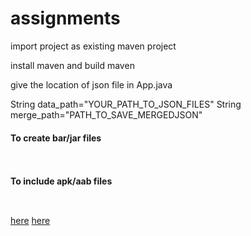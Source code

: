 # assignments

import project as existing maven project 

install maven and build maven

give the location of json file in App.java

  String data_path="YOUR_PATH_TO_JSON_FILES"
  String merge_path="PATH_TO_SAVE_MERGEDJSON"
#### To create bar/jar files
```


```
#### To include apk/aab files
```


```

[here](#to-create-barjar-files)
[here](#to-include-apkaab-files)
